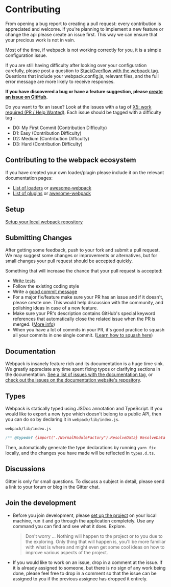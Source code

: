 # Contributing

From opening a bug report to creating a pull request: every contribution is appreciated and welcome. If you're planning to implement a new feature or change the api please create an issue first. This way we can ensure that your precious work is not in vain.

Most of the time, if webpack is not working correctly for you, it is a simple configuration issue.

If you are still having difficulty after looking over your configuration carefully, please post a question to [StackOverflow with the webpack tag](https://stackoverflow.com/tags/webpack). Questions that include your webpack.config.js, relevant files, and the full error message are more likely to receive responses.

**If you have discovered a bug or have a feature suggestion, please [create an issue on GitHub](https://github.com/webpack/webpack/issues/new).**

Do you want to fix an issue? Look at the issues with a tag of [X5: work required (PR / Help Wanted)](https://github.com/webpack/webpack/labels/X5%3A%20work%20required%20%28PR%20%2F%20Help%20Wanted%29). Each issue should be tagged with a difficulty tag -

- D0: My First Commit (Contribution Difficulty)
- D1: Easy (Contribution Difficulty)
- D2: Medium (Contribution Difficulty)
- D3: Hard (Contribution Difficulty)

## Contributing to the webpack ecosystem

If you have created your own loader/plugin please include it on the relevant documentation pages:

- [List of loaders](https://webpack.js.org/loaders/) or [awesome-webpack](https://github.com/webpack-contrib/awesome-webpack#loaders)
- [List of plugins](https://webpack.js.org/plugins) or [awesome-webpack](https://github.com/webpack-contrib/awesome-webpack#webpack-plugins)

## Setup

[Setup your local webpack repository](_SETUP.md)

## Submitting Changes

After getting some feedback, push to your fork and submit a pull request. We may suggest some changes or improvements or alternatives, but for small changes your pull request should be accepted quickly.

Something that will increase the chance that your pull request is accepted:

- [Write tests](./test/README.md)
- Follow the existing coding style
- Write a [good commit message](https://tbaggery.com/2008/04/19/a-note-about-git-commit-messages.html)
- For a major fix/feature make sure your PR has an issue and if it doesn't, please create one. This would help discussion with the community, and polishing ideas in case of a new feature.
- Make sure your PR's description contains GitHub's special keyword references that automatically close the related issue when the PR is merged. ([More info](https://github.com/blog/1506-closing-issues-via-pull-requests))
- When you have a lot of commits in your PR, it's good practice to squash all your commits in one single commit. ([Learn how to squash here](https://davidwalsh.name/squash-commits-git))

## Documentation

Webpack is insanely feature rich and its documentation is a huge time sink. We greatly appreciate any time spent fixing typos or clarifying sections in the documentation. [See a list of issues with the documentation tag](https://github.com/webpack/webpack/labels/documentation), or [check out the issues on the documentation website's repository](https://github.com/webpack/webpack.js.org/issues).

## Types

Webpack is statically typed using JSDoc annotation and TypeScript. If you would like to export a new type which doesn't belong to a public API, then you can do so by declaring it in `webpack/lib/index.js`.

`webpack/lib/index.js`

```js
/** @typedef {import("./NormalModuleFactory").ResolveData} ResolveData */
```

Then, automatically generate the type declarations by running `yarn fix` locally, and the changes you have made will be reflected in `types.d.ts`.

## Discussions

Gitter is only for small questions. To discuss a subject in detail, please send a link to your forum or blog in the Gitter chat.

## Join the development

- Before you join development, please [set up the project](./_SETUP.md) on your local machine, run it and go through the application completely. Use any command you can find and see what it does. Explore.

  > Don't worry ... Nothing will happen to the project or to you due to the exploring. Only thing that will happen is, you'll be more familiar with what is where and might even get some cool ideas on how to improve various aspects of the project.

- If you would like to work on an issue, drop in a comment at the issue. If it is already assigned to someone, but there is no sign of any work being done, please feel free to drop in a comment so that the issue can be assigned to you if the previous assignee has dropped it entirely.
